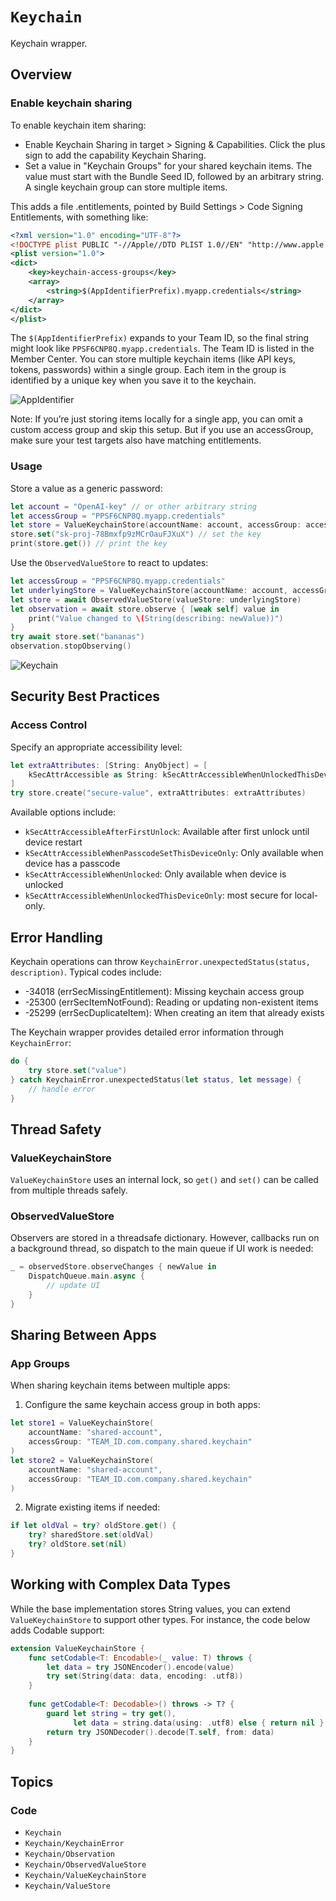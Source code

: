 # ``Keychain``

Keychain wrapper.

## Overview

### Enable keychain sharing

To enable keychain item sharing:

- Enable Keychain Sharing in target > Signing & Capabilities. Click the plus sign to add the capability Keychain Sharing.
- Set a value in "Keychain Groups" for your shared keychain items. The value must start with the
Bundle Seed ID, followed by an arbitrary string. A single keychain group can store multiple items.

This adds a file <TargetName>.entitlements, pointed by Build Settings > Code Signing
Entitlements, with something like:

```xml
<?xml version="1.0" encoding="UTF-8"?>
<!DOCTYPE plist PUBLIC "-//Apple//DTD PLIST 1.0//EN" "http://www.apple.com/DTDs/PropertyList-1.0.dtd">
<plist version="1.0">
<dict>
    <key>keychain-access-groups</key>
    <array>
        <string>$(AppIdentifierPrefix).myapp.credentials</string>
    </array>
</dict>
</plist>
```

The `$(AppIdentifierPrefix)` expands to your Team ID, so the final string might look like `PPSF6CNP8Q.myapp.credentials`.
The Team ID is listed in the Member Center. You can store multiple keychain items (like API keys, tokens, passwords) within a single group. Each item in the group is identified by a unique key when you save it to the keychain.

![AppIdentifier](AppIdentifier)

Note: If you’re just storing items locally for a single app, you can omit a custom access group and skip this setup. But if you use an accessGroup, make sure your test targets also have matching entitlements.

### Usage 

Store a value as a generic password:
```swift
let account = "OpenAI-key" // or other arbitrary string
let accessGroup = "PPSF6CNP8Q.myapp.credentials"
let store = ValueKeychainStore(accountName: account, accessGroup: accessGroup)
store.set("sk-proj-78Bmxfp9zMCrOauFJXuX") // set the key
print(store.get()) // print the key
```

Use the `ObservedValueStore` to react to updates:
```swift
let accessGroup = "PPSF6CNP8Q.myapp.credentials"
let underlyingStore = ValueKeychainStore(accountName: account, accessGroup: accessGroup)
let store = await ObservedValueStore(valueStore: underlyingStore)
let observation = await store.observe { [weak self] value in
    print("Value changed to \(String(describing: newValue))")
} 
try await store.set("bananas")
observation.stopObserving()
```

![Keychain](Keychain)

## Security Best Practices

### Access Control

Specify an appropriate accessibility level:
```swift
let extraAttributes: [String: AnyObject] = [
    kSecAttrAccessible as String: kSecAttrAccessibleWhenUnlockedThisDeviceOnly
]
try store.create("secure-value", extraAttributes: extraAttributes)
```

Available options include:
- `kSecAttrAccessibleAfterFirstUnlock`: Available after first unlock until device restart
- `kSecAttrAccessibleWhenPasscodeSetThisDeviceOnly`: Only available when device has a passcode
- `kSecAttrAccessibleWhenUnlocked`: Only available when device is unlocked
- `kSecAttrAccessibleWhenUnlockedThisDeviceOnly`: most secure for local-only.

## Error Handling

Keychain operations can throw `KeychainError.unexpectedStatus(status, description)`. Typical codes include:

- -34018 (errSecMissingEntitlement): Missing keychain access group
- -25300 (errSecItemNotFound): Reading or updating non-existent items
- -25299 (errSecDuplicateItem): When creating an item that already exists

The Keychain wrapper provides detailed error information through `KeychainError`:

```swift
do {
    try store.set("value")
} catch KeychainError.unexpectedStatus(let status, let message) {
    // handle error
}
```

## Thread Safety

### ValueKeychainStore
`ValueKeychainStore` uses an internal lock, so `get()` and `set()` can be called from multiple threads safely.

### ObservedValueStore
Observers are stored in a threadsafe dictionary. However, callbacks run on a background thread, so dispatch to the main queue if UI work is needed:
```swift
_ = observedStore.observeChanges { newValue in
    DispatchQueue.main.async {
        // update UI
    }
}
```

## Sharing Between Apps

### App Groups
When sharing keychain items between multiple apps:

1. Configure the same keychain access group in both apps:
```swift
let store1 = ValueKeychainStore(
    accountName: "shared-account",
    accessGroup: "TEAM_ID.com.company.shared.keychain"
)
let store2 = ValueKeychainStore(
    accountName: "shared-account",
    accessGroup: "TEAM_ID.com.company.shared.keychain"
)
```
2. Migrate existing items if needed:
```swift
if let oldVal = try? oldStore.get() {
    try? sharedStore.set(oldVal)
    try? oldStore.set(nil)
}
```

## Working with Complex Data Types

While the base implementation stores String values, you can extend `ValueKeychainStore` to support other types.
For instance, the code below adds Codable support:

```swift
extension ValueKeychainStore {
    func setCodable<T: Encodable>(_ value: T) throws {
        let data = try JSONEncoder().encode(value)
        try set(String(data: data, encoding: .utf8))
    }
    
    func getCodable<T: Decodable>() throws -> T? {
        guard let string = try get(),
              let data = string.data(using: .utf8) else { return nil }
        return try JSONDecoder().decode(T.self, from: data)
    }
}
```

## Topics

### Code

- ``Keychain``
- ``Keychain/KeychainError``
- ``Keychain/Observation``
- ``Keychain/ObservedValueStore``
- ``Keychain/ValueKeychainStore``
- ``Keychain/ValueStore``
